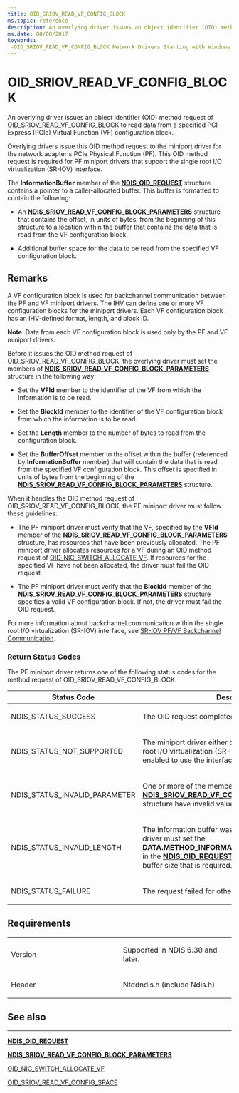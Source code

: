 ```yaml
---
title: OID_SRIOV_READ_VF_CONFIG_BLOCK
ms.topic: reference
description: An overlying driver issues an object identifier (OID) method request of OID_SRIOV_READ_VF_CONFIG_BLOCK to read data from a specified PCI Express (PCIe) Virtual Function (VF) configuration block.
ms.date: 08/08/2017
keywords: 
 -OID_SRIOV_READ_VF_CONFIG_BLOCK Network Drivers Starting with Windows Vista
---
```


# OID\_SRIOV\_READ\_VF\_CONFIG\_BLOCK


An overlying driver issues an object identifier (OID) method request of OID\_SRIOV\_READ\_VF\_CONFIG\_BLOCK to read data from a specified PCI Express (PCIe) Virtual Function (VF) configuration block.

Overlying drivers issue this OID method request to the miniport driver for the network adapter's PCIe Physical Function (PF). This OID method request is required for PF miniport drivers that support the single root I/O virtualization (SR-IOV) interface.

The **InformationBuffer** member of the [**NDIS\_OID\_REQUEST**](/windows-hardware/drivers/ddi/oidrequest/ns-oidrequest-ndis_oid_request) structure contains a pointer to a caller-allocated buffer. This buffer is formatted to contain the following:

-   An [**NDIS\_SRIOV\_READ\_VF\_CONFIG\_BLOCK\_PARAMETERS**](/windows-hardware/drivers/ddi/ntddndis/ns-ntddndis-_ndis_sriov_read_vf_config_block_parameters) structure that contains the offset, in units of bytes, from the beginning of this structure to a location within the buffer that contains the data that is read from the VF configuration block.

-   Additional buffer space for the data to be read from the specified VF configuration block.

## Remarks

A VF configuration block is used for backchannel communication between the PF and VF miniport drivers. The IHV can define one or more VF configuration blocks for the miniport drivers. Each VF configuration block has an IHV-defined format, length, and block ID.

**Note**  Data from each VF configuration block is used only by the PF and VF miniport drivers.

 

Before it issues the OID method request of OID\_SRIOV\_READ\_VF\_CONFIG\_BLOCK, the overlying driver must set the members of [**NDIS\_SRIOV\_READ\_VF\_CONFIG\_BLOCK\_PARAMETERS**](/windows-hardware/drivers/ddi/ntddndis/ns-ntddndis-_ndis_sriov_read_vf_config_block_parameters) structure in the following way:

-   Set the **VFId** member to the identifier of the VF from which the information is to be read.

-   Set the **BlockId** member to the identifier of the VF configuration block from which the information is to be read.

-   Set the **Length** member to the number of bytes to read from the configuration block.

-   Set the **BufferOffset** member to the offset within the buffer (referenced by **InformationBuffer** member) that will contain the data that is read from the specified VF configuration block. This offset is specified in units of bytes from the beginning of the [**NDIS\_SRIOV\_READ\_VF\_CONFIG\_BLOCK\_PARAMETERS**](/windows-hardware/drivers/ddi/ntddndis/ns-ntddndis-_ndis_sriov_read_vf_config_block_parameters) structure.

When it handles the OID method request of OID\_SRIOV\_READ\_VF\_CONFIG\_BLOCK, the PF miniport driver must follow these guidelines:

-   The PF miniport driver must verify that the VF, specified by the **VFId** member of the [**NDIS\_SRIOV\_READ\_VF\_CONFIG\_BLOCK\_PARAMETERS**](/windows-hardware/drivers/ddi/ntddndis/ns-ntddndis-_ndis_sriov_read_vf_config_block_parameters) structure, has resources that have been previously allocated. The PF miniport driver allocates resources for a VF during an OID method request of [OID\_NIC\_SWITCH\_ALLOCATE\_VF](oid-nic-switch-allocate-vf.md). If resources for the specified VF have not been allocated, the driver must fail the OID request.

-   The PF miniport driver must verify that the **BlockId** member of the [**NDIS\_SRIOV\_READ\_VF\_CONFIG\_BLOCK\_PARAMETERS**](/windows-hardware/drivers/ddi/ntddndis/ns-ntddndis-_ndis_sriov_read_vf_config_block_parameters) structure specifies a valid VF configuration block. If not, the driver must fail the OID request.

For more information about backchannel communication within the single root I/O virtualization (SR-IOV) interface, see [SR-IOV PF/VF Backchannel Communication](./sr-iov-pf-vf-backchannel-communication.md).

### Return Status Codes

The PF miniport driver returns one of the following status codes for the method request of OID\_SRIOV\_READ\_VF\_CONFIG\_BLOCK.

<table>
<colgroup>
<col width="50%" />
<col width="50%" />
</colgroup>
<thead>
<tr class="header">
<th>Status Code</th>
<th>Description</th>
</tr>
</thead>
<tbody>
<tr class="odd">
<td><p>NDIS_STATUS_SUCCESS</p></td>
<td><p>The OID request completed successfully.</p></td>
</tr>
<tr class="even">
<td><p>NDIS_STATUS_NOT_SUPPORTED</p></td>
<td><p>The miniport driver either does not support the single root I/O virtualization (SR-IOV) interface or is not enabled to use the interface.</p></td>
</tr>
<tr class="odd">
<td><p>NDIS_STATUS_INVALID_PARAMETER</p></td>
<td><p>One or more of the members of the <a href="/windows-hardware/drivers/ddi/ntddndis/ns-ntddndis-_ndis_sriov_read_vf_config_block_parameters" data-raw-source="[&lt;strong&gt;NDIS_SRIOV_READ_VF_CONFIG_BLOCK_PARAMETERS&lt;/strong&gt;](/windows-hardware/drivers/ddi/ntddndis/ns-ntddndis-_ndis_sriov_read_vf_config_block_parameters)"><strong>NDIS_SRIOV_READ_VF_CONFIG_BLOCK_PARAMETERS</strong></a> structure have invalid values.</p></td>
</tr>
<tr class="even">
<td><p>NDIS_STATUS_INVALID_LENGTH</p></td>
<td><p>The information buffer was too short. The miniport driver must set the <strong>DATA.METHOD_INFORMATION.BytesNeeded</strong> member in the <a href="/windows-hardware/drivers/ddi/ndis/ns-ndis-_ndis_oid_request" data-raw-source="[&lt;strong&gt;NDIS_OID_REQUEST&lt;/strong&gt;](/windows-hardware/drivers/ddi/oidrequest/ns-oidrequest-ndis_oid_request)"><strong>NDIS_OID_REQUEST</strong></a> structure to the minimum buffer size that is required.</p></td>
</tr>
<tr class="odd">
<td><p>NDIS_STATUS_FAILURE</p></td>
<td><p>The request failed for other reasons.</p></td>
</tr>
</tbody>
</table>

 

## Requirements

<table>
<colgroup>
<col width="50%" />
<col width="50%" />
</colgroup>
<tbody>
<tr class="odd">
<td><p>Version</p></td>
<td><p>Supported in NDIS 6.30 and later.</p></td>
</tr>
<tr class="even">
<td><p>Header</p></td>
<td>Ntddndis.h (include Ndis.h)</td>
</tr>
</tbody>
</table>

## See also


****
[**NDIS\_OID\_REQUEST**](/windows-hardware/drivers/ddi/oidrequest/ns-oidrequest-ndis_oid_request)

[**NDIS\_SRIOV\_READ\_VF\_CONFIG\_BLOCK\_PARAMETERS**](/windows-hardware/drivers/ddi/ntddndis/ns-ntddndis-_ndis_sriov_read_vf_config_block_parameters)

[OID\_NIC\_SWITCH\_ALLOCATE\_VF](oid-nic-switch-allocate-vf.md)

[OID\_SRIOV\_READ\_VF\_CONFIG\_SPACE](oid-sriov-read-vf-config-space.md)

